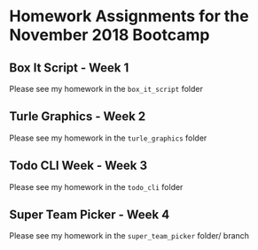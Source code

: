 # Homework Assignments for the November 2018 Bootcamp

## Box It Script - Week 1
Please see my homework in the `box_it_script` folder

## Turle Graphics - Week 2
Please see my homework in the `turle_graphics` folder

## Todo CLI Week - Week 3
Please see my homework in the `todo_cli` folder

## Super Team Picker - Week 4
Please see my homework in the `super_team_picker` folder/ branch
